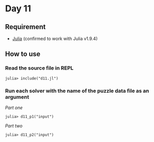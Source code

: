 # Day 11

## Requirement

* [Julia](https://julialang.org/) (confirmed to work with Julia v1.9.4)

## How to use

### Read the source file in REPL

```console
julia> include("d11.jl")
```

### Run each solver with the name of the puzzle data file as an argument

*Part one*

```console
julia> d11_p1("input")
```

*Part two*

```console
julia> d11_p2("input")
```
